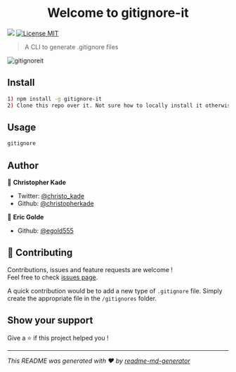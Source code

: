 <h1 align="center">Welcome to gitignore-it</h1>
<p>
  <img src="https://img.shields.io/badge/version-1.0.4-blue.svg?cacheSeconds=2592000" />
  <a href="https://github.com/christopherkade/gitignore-it/blob/master/LICENSE">
    <img alt="License MIT" src="https://img.shields.io/badge/License-MIT-green.svg" />  
  </a>
</p>

> A CLI to generate .gitignore files

![gitignoreit](https://user-images.githubusercontent.com/15229355/59565299-e9c0fb00-9051-11e9-8012-04478bf9268c.gif)

## Install

```sh
1) npm install -g gitignore-it
2) Clone this repo over it. Not sure how to locally install it otherwise
```

## Usage

```sh
gitignore
```

## Author

👤 **Christopher Kade**

* Twitter: [@christo_kade](https://twitter.com/christo_kade)
* Github: [@christopherkade](https://github.com/christopherkade)

👤 **Eric Golde**

* Github: [@egold555](https://github.com/egold555)

## 🤝 Contributing

Contributions, issues and feature requests are welcome !<br />Feel free to check [issues page](https://github.com/christopherkade/gitignore-it/issues).

A quick contribution would be to add a new type of `.gitignore` file. Simply create the appropriate file in the `/gitignores` folder.

## Show your support

Give a ⭐️ if this project helped you !

***
_This README was generated with ❤️ by [readme-md-generator](https://github.com/kefranabg/readme-md-generator)_
